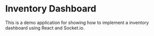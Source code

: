 # Inventory Dashboard

This is a demo application for showing how to implement a inventory dashboard using React and Socket.io.
